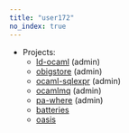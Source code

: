 ```yaml
---
title: "user172"
no_index: true
---
```


* Projects:
  * [ld-ocaml](/projects/ld-ocaml/) (admin)
  * [obigstore](/projects/obigstore/) (admin)
  * [ocaml-sqlexpr](/projects/ocaml-sqlexpr/) (admin)
  * [ocamlmq](/projects/ocamlmq/) (admin)
  * [pa-where](/projects/pa-where/) (admin)
  * [batteries](/projects/batteries/)
  * [oasis](/projects/oasis/)